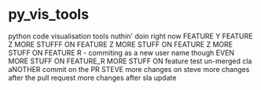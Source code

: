 py_vis_tools
============

python code visualisation tools
nuthin' doin right now
FEATURE Y
FEATURE Z
MORE STUFFF ON FEATURE Z
MORE STUFF ON FEATURE Z
MORE STUFF ON FEATURE R - commiting as a new user name though
EVEN MORE STUFF ON FEATURE_R
MORE STUFF ON feature test un-merged cla
aNOTHER commit on the PR
STEVE
more changes on steve
more changes after the pull request
more changes after sla update
